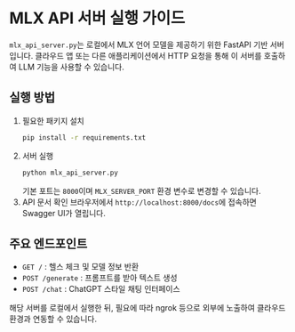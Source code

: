 # MLX API 서버 실행 가이드

`mlx_api_server.py`는 로컬에서 MLX 언어 모델을 제공하기 위한 FastAPI 기반 서버입니다. 
클라우드 앱 또는 다른 애플리케이션에서 HTTP 요청을 통해 이 서버를 호출하여 LLM 기능을 사용할 수 있습니다.

## 실행 방법
1. 필요한 패키지 설치
   ```bash
   pip install -r requirements.txt
   ```
2. 서버 실행
   ```bash
   python mlx_api_server.py
   ```
   기본 포트는 `8000`이며 `MLX_SERVER_PORT` 환경 변수로 변경할 수 있습니다.
3. API 문서 확인
   브라우저에서 `http://localhost:8000/docs`에 접속하면 Swagger UI가 열립니다.

## 주요 엔드포인트
- `GET /` : 헬스 체크 및 모델 정보 반환
- `POST /generate` : 프롬프트를 받아 텍스트 생성
- `POST /chat` : ChatGPT 스타일 채팅 인터페이스

해당 서버를 로컬에서 실행한 뒤, 필요에 따라 ngrok 등으로 외부에 노출하여 클라우드 환경과 연동할 수 있습니다.
